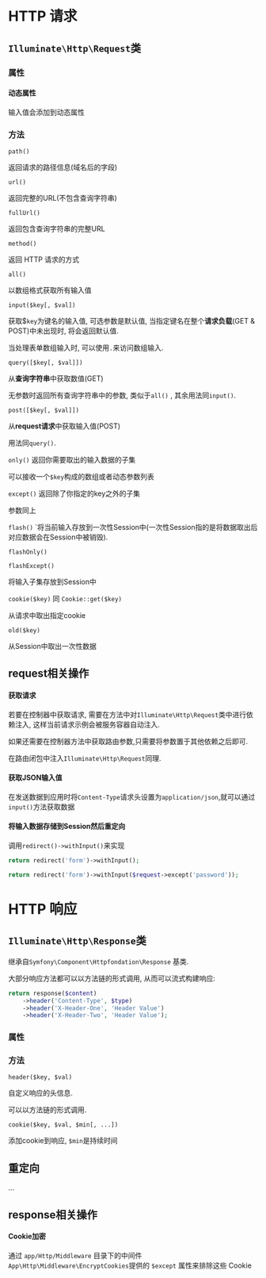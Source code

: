 # HTTP 请求

## `Illuminate\Http\Request`类

### 属性

#### 动态属性

输入值会添加到动态属性

### 方法

`path()`

返回请求的路径信息(域名后的字段)

`url()`

返回完整的URL(不包含查询字符串)

`fullUrl()`

返回包含查询字符串的完整URL

`method()`

返回 HTTP 请求的方式

`all()`

以数组格式获取所有输入值

`input($key[, $val])`

获取$`key`为键名的输入值, 可选参数是默认值, 当指定键名在整个**请求负载**(GET & POST)中未出现时, 将会返回默认值.

当处理表单数组输入时, 可以使用`.`来访问数组输入.

`query([$key[, $val]])`

从**查询字符串**中获取数值(GET)

无参数时返回所有查询字符串中的参数, 类似于`all()` , 其余用法同`input()`.

`post([$key[, $val]])`

从**request请求**中获取输入值(POST)

用法同`query()`.

`only()` 返回你需要取出的输入数据的子集

可以接收一个`$key`构成的数组或者动态参数列表

`except()`  返回除了你指定的key之外的子集

参数同上

`flash()` `将当前输入存放到一次性Session中(一次性Session指的是将数据取出后对应数据会在Session中被销毁).

`flashOnly()`

`flashExcept()`

将输入子集存放到Session中

`cookie($key)`  同 `Cookie::get($key)`

从请求中取出指定cookie

`old($key)`

从Session中取出一次性数据

## request相关操作

#### 获取请求

若要在控制器中获取请求, 需要在方法中对`Illuminate\Http\Request`类中进行依赖注入, 这样当前请求示例会被服务容器自动注入.

如果还需要在控制器方法中获取路由参数,只需要将参数置于其他依赖之后即可.

在路由闭包中注入`Illuminate\Http\Request`同理.

#### 获取JSON输入值

在发送数据到应用时将`Content-Type`请求头设置为`application/json`,就可以通过`input()`方法获取数据

#### 将输入数据存储到Session然后重定向

调用`redirect()->withInput()`来实现

```php
return redirect('form')->withInput();
```

```php
return redirect('form')->withInput($request->except('password'));
```



# HTTP 响应

## `Illuminate\Http\Response`类

继承自`Symfony\Component\Httpfondation\Response` 基类.

大部分响应方法都可以以方法链的形式调用, 从而可以流式构建响应:

```php
return response($content)
    ->header('Content-Type', $type)
    ->header('X-Header-One', 'Header Value')
    ->header('X-Header-Two', 'Header Value');
```

### 属性

### 方法

`header($key, $val)`

自定义响应的头信息.

可以以方法链的形式调用.

`cookie($key, $val, $min[, ...])`

添加cookie到响应, `$min`是持续时间

##  重定向

...

## response相关操作

#### Cookie加密

通过 `app/Http/Middleware` 目录下的中间件 `App\Http\Middleware\EncryptCookies`提供的 `$except` 属性来排除这些 Cookie